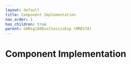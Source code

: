 ```yaml
---
layout: default
title: Component Implementation
nav_order: 1
has_children: true
parent: GmMsg180BusChassisExp (MM017A)
---
```

# Component Implementation
